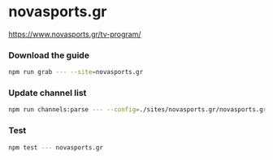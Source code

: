 # novasports.gr

https://www.novasports.gr/tv-program/

### Download the guide

```sh
npm run grab --- --site=novasports.gr
```

### Update channel list

```sh
npm run channels:parse --- --config=./sites/novasports.gr/novasports.gr.config.js --output=./sites/novasports.gr/novasports.gr.channels.xml
```

### Test

```sh
npm test --- novasports.gr
```

